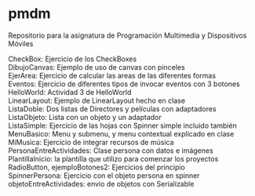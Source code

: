# pmdm
Repositorio para la asignatura de Programación Multimedia y Dispositivos Móviles

CheckBox: Ejercicio de los CheckBoxes<br>
DibujoCanvas: Ejemplo de uso de canvas con pinceles<br>
EjerArea: Ejercicio de calcular las areas de las diferentes formas<br>
Eventos: Ejercicio de diferentes tipos de invocar eventos con 3 botones<br>
HelloWorld: Actividad 3 de HelloWorld<br>
LinearLayout: Ejemplo de LinearLayout hecho en clase<br>
ListaDoble:  Dos listas de Directores y películas con adaptadores<br>
ListaObjeto: Lista con un objeto y un adaptador<br>
ListaSimple: Ejercicio de las hojas con Spinner simple incluido también<br>
MenuBasico: Menu y submenu, y menu contextual explicado en clase<br>
MiMusica: Ejercicio de integrar recursos de música<br>
PersonaEntreActividades: Clase persona con datos e imágenes<br>
PlantillaInicio: la plantilla que utilizo para comenzar los proyectos<br>
RadioButton, ejemploBotones2: Ejercicios del principio<br>
SpinnerPersona: Ejercicio con el objeto persona en spinner<br>
objetoEntreActividades: envío de objetos con Serializable<br>
